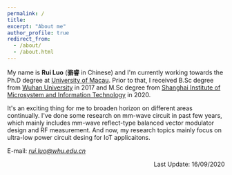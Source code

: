 ```yaml
---
permalink: /
title: 
excerpt: "About me"
author_profile: true
redirect_from: 
  - /about/
  - /about.html
---
```


My name is **Rui Luo** (**骆睿** in Chinese) and I'm currently working towards the Ph.D degree at [University of Macau](https://www.um.edu.mo/). Prior to that, I received B.Sc degree from [Wuhan University](https://www.whu.edu.cn/) in 2017 and M.Sc degree from [Shanghai Institute of Microsystem and Information Technology](http://www.sim.ac.cn/) in 2020.

It's an exciting thing for me to broaden horizon on different areas continually. I've done some research on mm-wave circuit in past few years, which mainly includes mm-wave reflect-type balanced vector modulator design and RF measurement. And now, my research topics mainly focus on ultra-low power circuit desing for IoT applicaitons.


E-mail: *rui.luo@whu.edu.cn*

<p align="right"> Last Update: 16/09/2020 </p>
